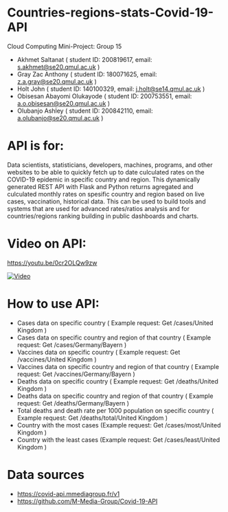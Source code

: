 # Countries-regions-stats-Covid-19-API
Cloud Computing Mini-Project: Group 15 

- Akhmet Saltanat ( student ID: 200819617, email: s.akhmet@se20.qmul.ac.uk )
- Gray Zac Anthony ( student ID: 180071625, email: z.a.gray@se20.qmul.ac.uk )                
- Holt John    ( student ID: 140100329, email: j.holt@se14.qmul.ac.uk )                        
- Obisesan Abayomi Olukayode ( student ID: 200753551, email: a.o.obisesan@se20.qmul.ac.uk )
- Olubanjo Ashley ( student ID: 200842110, email: a.olubanjo@se20.qmul.ac.uk ) 

# API is for:
Data scientists, statisticians, developers, machines, programs, and other websites to be able to quickly fetch up to date culculated rates on the COVID-19 epidemic in specific country and region.  This dynamically generated REST API with Flask and Python returns agregated and culculated monthly rates on spesific country and region based on live cases, vaccination, historical data. This can be used to build tools and systems that are used for advanced rates/ratios analysis and for countries/regions  ranking building in public dashboards and charts.

#  Video on API: 
https://youtu.be/0cr2OLQw9zw

[![Video ](https://res.cloudinary.com/marcomontalbano/image/upload/v1617609265/video_to_markdown/images/youtube--0cr2OLQw9zw-c05b58ac6eb4c4700831b2b3070cd403.jpg)](https://youtu.be/0cr2OLQw9zw "Video")
# How to use API: 
- Cases data on specific country ( Example request:  Get /cases/United Kingdom )
- Cases data on specific country and region of that country ( Example request:  Get /cases/Germany/Bayern )
- Vaccines data on specific country ( Example request:  Get /vaccines/United Kingdom )
- Vaccines data on specific country and region of that country ( Example request:  Get /vaccines/Germany/Bayern )
- Deaths data on specific country ( Example request:  Get /deaths/United Kingdom )
- Deaths data on specific country and region of that country ( Example request:  Get /deaths/Germany/Bayern )
- Total deaths and death rate per 1000 population on specific country ( Example request:  Get /deaths/total/United Kingdom )
- Country with the most cases  (Example request:  Get /cases/most/United Kingdom )
- Country with the least cases (Example request:  Get /cases/least/United Kingdom )

# Data sources
- https://covid-api.mmediagroup.fr/v1
- https://github.com/M-Media-Group/Covid-19-API

